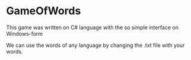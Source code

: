 # GameOfWords
This game was written on C# language with the so simple interface on Windows-form

We can use the words of any language by changing the .txt file with your words.
